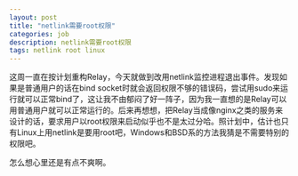 ```yaml
---
layout: post
title: "netlink需要root权限"
categories: job
description: netlink需要root权限
tags: netlink root linux
---
```

这周一直在按计划重构Relay，今天就做到改用netlink监控进程退出事件。发现如果是普通用户的话在bind socket时就会返回权限不够的错误码，尝试用sudo来运行就可以正常bind了，这让我不由郁闷了好一阵子，因为我一直想的是Relay可以用普通用户就可以正常运行的。后来再想想，把Relay当成像nginx之类的服务来设计的话，要求用户以root权限来启动似乎也不是太过分哈。照计划中，估计也只有Linux上用netlink是要用root吧，Windows和BSD系的方法我猜是不需要特别的权限吧。

怎么想心里还是有点不爽啊。

